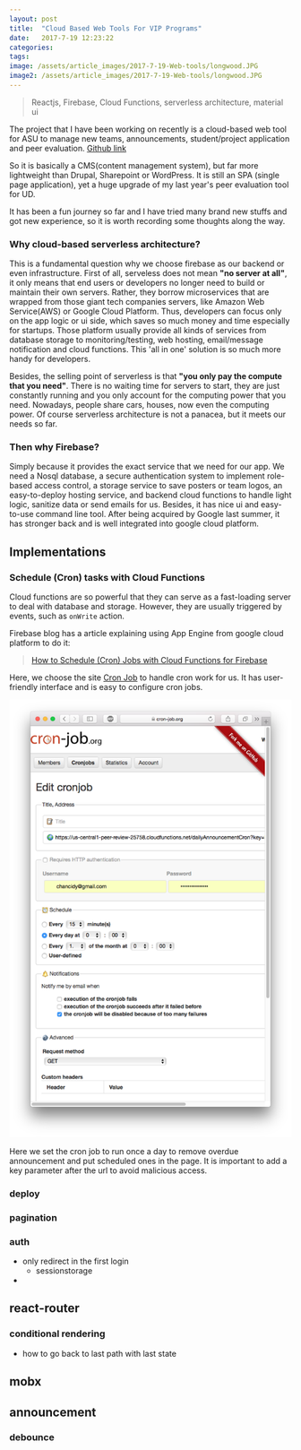 ```yaml
---
layout: post
title:  "Cloud Based Web Tools For VIP Programs"
date:   2017-7-19 12:23:22
categories:
tags:
image: /assets/article_images/2017-7-19-Web-tools/longwood.JPG
image2: /assets/article_images/2017-7-19-Web-tools/longwood.JPG
---
```


> Reactjs, Firebase, Cloud Functions, serverless architecture, material ui


The project that I have been working on recently is a cloud-based web tool for ASU to manage new teams, announcements, student/project application and peer evaluation. [Github link](https://github.com/HanchengZhao/VIP-web)

So it is basically a CMS(content management system), but far more lightweight than Drupal, Sharepoint or WordPress. It is still an SPA (single page application), yet a huge upgrade of my last year's peer evaluation tool for UD.

It has been a fun journey so far and I have tried many brand new stuffs and got new experience, so it is worth recording some thoughts along the way.

### Why cloud-based serverless architecture?

This is a fundamental question why we choose firebase as our backend or even infrastructure. 
First of all, serveless does not mean **"no server at all"**, it only means that end users or developers no longer need to build or maintain their own servers. Rather, they borrow microservices that are wrapped from those giant tech companies servers, like Amazon Web Service(AWS) or Google Cloud Platform. Thus, developers can focus only on the app logic or ui side, which saves so much money and time especially for startups. Those platform usually provide all kinds of services from database storage to monitoring/testing, web hosting, email/message notification and cloud functions. This 'all in one' solution is so much more handy for developers. 

Besides, the selling point of serverless is that **"you only pay the compute that you need"**. There is no waiting time for servers to start, they are just constantly running and you only account for the computing power that you need. Nowadays, people share cars, houses, now even the computing power. 
Of course serverless architecture is not a panacea, but it meets our needs so far.

### Then why Firebase?

Simply because it provides the exact service that we need for our app. We need a Nosql database, a secure authentication system to implement role-based access control, a storage service to save posters or team logos, an easy-to-deploy hosting service, and backend cloud functions to handle light logic, sanitize data or send emails for us. Besides, it has nice ui and easy-to-use command line tool. After being acquired by Google last summer, it has stronger back and is well integrated into google cloud platform.

## Implementations

### Schedule (Cron) tasks with Cloud Functions

Cloud functions are so powerful that they can serve as a fast-loading server to deal with database and storage. However, they are usually triggered by events, such as `onWrite` action.

Firebase blog has a article explaining using App Engine from google cloud platform to do it:
> [How to Schedule (Cron) Jobs with Cloud Functions for Firebase](https://firebase.googleblog.com/2017/03/how-to-schedule-cron-jobs-with-cloud.html)

Here, we choose the site [Cron Job](https://cron-job.org/en/) to handle cron work for us. It has user-friendly interface and is easy to configure cron jobs. 

![cron job](/assets/article_images/2017-7-19-Web-tools/cron_job.png)

Here we set the cron job to run once a day to remove overdue announcement and put scheduled ones in the page. It is important to add a key parameter after the url to avoid malicious access.



### deploy
### pagination
### auth
- only redirect in the first login  
    - sessionstorage 
- 

## react-router
### conditional rendering
- how to go back to last path with last state

## mobx

## announcement
### debounce
